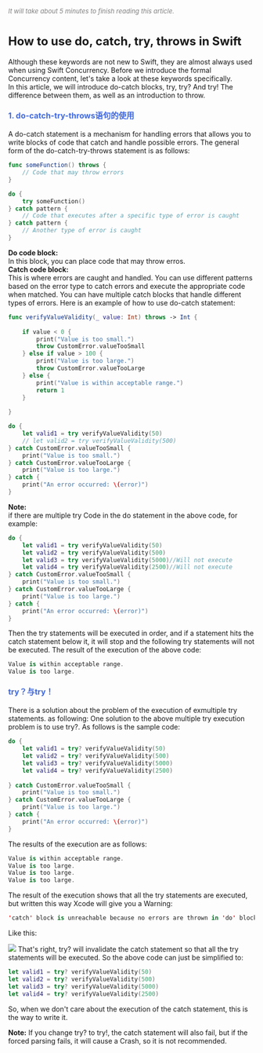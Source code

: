   
<!-- ---
title: How to use do, catch, try, throws in Swift
date: 2023-08-18 10:00:00
categories: 
- [Swift, 08. Concurrency]
tags:
- concurrency
--- -->

<font color=gray size=2>*It will take about 5 minutes to finish reading this article.*</font>

# **<font size=5 >How to use do, catch, try, throws in Swift</font>**
Although these keywords are not new to Swift, they are almost always used when using Swift Concurrency. Before we introduce the formal Concurrency content, let's take a look at these keywords specifically.   
In this article, we will introduce do-catch blocks, try, try? And try! The difference between them, as well as an introduction to throw.

 #### <font size=3 color=#4169E1>1. do-catch-try-throws语句的使用</font> 
 A do-catch statement is a mechanism for handling errors that allows you to write blocks of code that catch and handle possible errors. The general form of the do-catch-try-throws statement is as follows:

```Swift
func someFunction() throws {
    // Code that may throw errors
}

do {
    try someFunction()
} catch pattern {
    // Code that executes after a specific type of error is caught
} catch pattern {
    // Another type of error is caught
}
```
**Do code block:**      
In this block, you can place code that may throw erros.   
**Catch code block:**  
This is where errors are caught and handled. You can use different patterns based on the error type to catch errors and execute the appropriate code when matched. You can have multiple catch blocks that handle different types of errors.
Here is an example of how to use do-catch statement:

```Swift
func verifyValueValidity(_ value: Int) throws -> Int {
    
    if value < 0 {
        print("Value is too small.")
        throw CustomError.valueTooSmall
    } else if value > 100 {
        print("Value is too large.")
        throw CustomError.valueTooLarge
    } else {
        print("Value is within acceptable range.")
        return 1
    }
  
}

do {
    let valid1 = try verifyValueValidity(50)
    // let valid2 = try verifyValueValidity(500)
} catch CustomError.valueTooSmall {
    print("Value is too small.")
} catch CustomError.valueTooLarge {
    print("Value is too large.")
} catch {
    print("An error occurred: \(error)")
}
```
**Note:**   
if there are multiple try Code in the do statement in the above code, for example:

```Swift
do {
    let valid1 = try verifyValueValidity(50)
    let valid2 = try verifyValueValidity(500)
    let valid3 = try verifyValueValidity(5000)//Will not execute
    let valid4 = try verifyValueValidity(2500)//Will not execute
} catch CustomError.valueTooSmall {
    print("Value is too small.")
} catch CustomError.valueTooLarge {
    print("Value is too large.")
} catch {
    print("An error occurred: \(error)")
}
```
Then the try statements will be executed in order, and if a statement hits the catch statement below it, it will stop and the following try statements will not be executed. The result of the execution of the above code:

```Swift
Value is within acceptable range.
Value is too large.
```

#### <font size=3 color=#4169E1>try？与try！</font>
There is a solution about the problem of the execution of exmultiple try statements. as following:
One solution to the above multiple try execution problem is to use try?. As follows is the sample code:

```Swift
do {
    let valid1 = try? verifyValueValidity(50)
    let valid2 = try? verifyValueValidity(500)
    let valid3 = try? verifyValueValidity(5000)
    let valid4 = try? verifyValueValidity(2500)
    
} catch CustomError.valueTooSmall {
    print("Value is too small.")
} catch CustomError.valueTooLarge {
    print("Value is too large.")
} catch {
    print("An error occurred: \(error)")
}
```
The results of the execution are as follows:

```Swift
Value is within acceptable range.
Value is too large.
Value is too large.
Value is too large.
```
The result of the execution shows that all the try statements are executed, but written this way Xcode will give you a Warning:

```Swift
'catch' block is unreachable because no errors are thrown in 'do' block
```
Like this:
<!-- {% img /images/catch_warning.png %} -->
<image src="images/catch_warning.png">    
That's right, try? will invalidate the catch statement so that all the try statements will be executed. So the above code can just be simplified to:          

```Swift
let valid1 = try? verifyValueValidity(50)
let valid2 = try? verifyValueValidity(500)
let valid3 = try? verifyValueValidity(5000)
let valid4 = try? verifyValueValidity(2500)
```
So, when we don't care about the execution of the catch statement, this is the way to write it.

**Note:**
If you change try? to try!, the catch statement will also fail, but if the forced parsing fails, it will cause a Crash, so it is not recommended.
